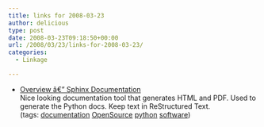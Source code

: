 ```yaml
---
title: links for 2008-03-23
author: delicious
type: post
date: 2008-03-23T09:18:50+00:00
url: /2008/03/23/links-for-2008-03-23/
categories:
  - Linkage

---
```

  * <div>
      <a href="http://sphinx.pocoo.org/">Overview â€” Sphinx Documentation</a>
    </div>
    
    <div>
      Nice looking documentation tool that generates HTML and PDF. Used to generate the Python docs. Keep text in ReStructured Text.
    </div>
    
    <div>
      (tags: <a href="http://del.icio.us/tazzzzz/documentation">documentation</a> <a href="http://del.icio.us/tazzzzz/OpenSource">OpenSource</a> <a href="http://del.icio.us/tazzzzz/python">python</a> <a href="http://del.icio.us/tazzzzz/software">software</a>)
    </div>